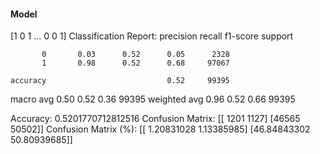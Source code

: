 #### Model
[1 0 1 ... 0 0 1]
Classification Report:
              precision    recall  f1-score   support

           0       0.03      0.52      0.05      2328
           1       0.98      0.52      0.68     97067

    accuracy                           0.52     99395
   macro avg       0.50      0.52      0.36     99395
weighted avg       0.96      0.52      0.66     99395

Accuracy: 0.5201770712812516
Confusion Matrix:
[[ 1201  1127]
 [46565 50502]]
Confusion Matrix (%):
[[ 1.20831028  1.13385985]
 [46.84843302 50.80939685]]
